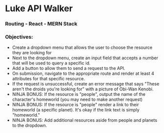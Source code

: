 # Luke API Walker
### Routing - React - MERN Stack
### Objectives:
* Create a dropdown menu that allows the user to choose the resource they are looking for
* Next to the dropdown menu, create an input field that accepts a number that will be used to query a specific id.
* Add a button to allow them to send a request to the API.
* On submission, navigate to the appropriate route and render at least 4 attributes for that specific resource.
* If the request is unsuccessful, create an error message that says "These aren't the droids you're looking for" with a picture of Obi-Wan Kenobi.
* NINJA BONUS: If the resource is "people", output the name of the character's homeworld (you may need to make another request)
* NINJA BONUS: If the resource is "people" render a link to their homeworld (a specific planet). It's okay if the link text is simply "homeworld."
* NINJA BONUS: Add additional resources aside from people and planets to the dropdown.
